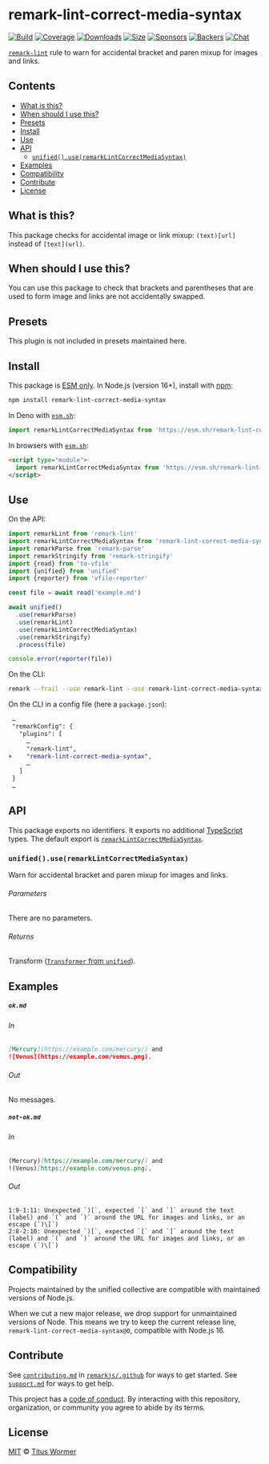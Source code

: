 <!--This file is generated-->

# remark-lint-correct-media-syntax

[![Build][badge-build-image]][badge-build-url]
[![Coverage][badge-coverage-image]][badge-coverage-url]
[![Downloads][badge-downloads-image]][badge-downloads-url]
[![Size][badge-size-image]][badge-size-url]
[![Sponsors][badge-funding-sponsors-image]][badge-funding-url]
[![Backers][badge-funding-backers-image]][badge-funding-url]
[![Chat][badge-chat-image]][badge-chat-url]

[`remark-lint`][github-remark-lint] rule to warn for accidental bracket and paren
mixup for images and links.

## Contents

* [What is this?](#what-is-this)
* [When should I use this?](#when-should-i-use-this)
* [Presets](#presets)
* [Install](#install)
* [Use](#use)
* [API](#api)
  * [`unified().use(remarkLintCorrectMediaSyntax)`](#unifieduseremarklintcorrectmediasyntax)
* [Examples](#examples)
* [Compatibility](#compatibility)
* [Contribute](#contribute)
* [License](#license)

## What is this?

This package checks for accidental image or link mixup:
`(text)[url]` instead of `[text](url)`.

## When should I use this?

You can use this package to check that brackets and parentheses
that are used to form image and links are not accidentally swapped.

## Presets

This plugin is not included in presets maintained here.

## Install

This package is [ESM only][github-gist-esm].
In Node.js (version 16+),
install with [npm][npm-install]:

```sh
npm install remark-lint-correct-media-syntax
```

In Deno with [`esm.sh`][esm-sh]:

```js
import remarkLintCorrectMediaSyntax from 'https://esm.sh/remark-lint-correct-media-syntax@0'
```

In browsers with [`esm.sh`][esm-sh]:

```html
<script type="module">
  import remarkLintCorrectMediaSyntax from 'https://esm.sh/remark-lint-correct-media-syntax@0?bundle'
</script>
```

## Use

On the API:

```js
import remarkLint from 'remark-lint'
import remarkLintCorrectMediaSyntax from 'remark-lint-correct-media-syntax'
import remarkParse from 'remark-parse'
import remarkStringify from 'remark-stringify'
import {read} from 'to-vfile'
import {unified} from 'unified'
import {reporter} from 'vfile-reporter'

const file = await read('example.md')

await unified()
  .use(remarkParse)
  .use(remarkLint)
  .use(remarkLintCorrectMediaSyntax)
  .use(remarkStringify)
  .process(file)

console.error(reporter(file))
```

On the CLI:

```sh
remark --frail --use remark-lint --use remark-lint-correct-media-syntax .
```

On the CLI in a config file (here a `package.json`):

```diff
 …
 "remarkConfig": {
   "plugins": [
     …
     "remark-lint",
+    "remark-lint-correct-media-syntax",
     …
   ]
 }
 …
```

## API

This package exports no identifiers.
It exports no additional [TypeScript][typescript] types.
The default export is
[`remarkLintCorrectMediaSyntax`][api-remark-lint-correct-media-syntax].

### `unified().use(remarkLintCorrectMediaSyntax)`

Warn for accidental bracket and paren mixup for images and links.

###### Parameters

There are no parameters.

###### Returns

Transform ([`Transformer` from `unified`][github-unified-transformer]).

## Examples

##### `ok.md`

###### In

```markdown
[Mercury](https://example.com/mercury/) and
![Venus](https://example.com/venus.png).
```

###### Out

No messages.

##### `not-ok.md`

###### In

```markdown
(Mercury)[https://example.com/mercury/] and
!(Venus)[https://example.com/venus.png].
```

###### Out

```text
1:9-1:11: Unexpected `)[`, expected `[` and `]` around the text (label) and `(` and `)` around the URL for images and links, or an escape (`)\[`)
2:8-2:10: Unexpected `)[`, expected `[` and `]` around the text (label) and `(` and `)` around the URL for images and links, or an escape (`)\[`)
```

## Compatibility

Projects maintained by the unified collective are compatible with maintained
versions of Node.js.

When we cut a new major release, we drop support for unmaintained versions of
Node.
This means we try to keep the current release line,
`remark-lint-correct-media-syntax@0`,
compatible with Node.js 16.

## Contribute

See [`contributing.md`][github-dotfiles-contributing] in [`remarkjs/.github`][github-dotfiles-health] for ways
to get started.
See [`support.md`][github-dotfiles-support] for ways to get help.

This project has a [code of conduct][github-dotfiles-coc].
By interacting with this repository, organization, or community you agree to
abide by its terms.

## License

[MIT][file-license] © [Titus Wormer][author]

[api-remark-lint-correct-media-syntax]: #unifieduseremarklintcorrectmediasyntax

[author]: https://wooorm.com

[badge-build-image]: https://github.com/remarkjs/remark-lint/workflows/main/badge.svg

[badge-build-url]: https://github.com/remarkjs/remark-lint/actions

[badge-chat-image]: https://img.shields.io/badge/chat-discussions-success.svg

[badge-chat-url]: https://github.com/remarkjs/remark/discussions

[badge-coverage-image]: https://img.shields.io/codecov/c/github/remarkjs/remark-lint.svg

[badge-coverage-url]: https://codecov.io/github/remarkjs/remark-lint

[badge-downloads-image]: https://img.shields.io/npm/dm/remark-lint-correct-media-syntax.svg

[badge-downloads-url]: https://www.npmjs.com/package/remark-lint-correct-media-syntax

[badge-funding-backers-image]: https://opencollective.com/unified/backers/badge.svg

[badge-funding-sponsors-image]: https://opencollective.com/unified/sponsors/badge.svg

[badge-funding-url]: https://opencollective.com/unified

[badge-size-image]: https://img.shields.io/bundlejs/size/remark-lint-correct-media-syntax

[badge-size-url]: https://bundlejs.com/?q=remark-lint-correct-media-syntax

[esm-sh]: https://esm.sh

[file-license]: https://github.com/remarkjs/remark-lint/blob/main/license

[github-dotfiles-coc]: https://github.com/remarkjs/.github/blob/main/code-of-conduct.md

[github-dotfiles-contributing]: https://github.com/remarkjs/.github/blob/main/contributing.md

[github-dotfiles-health]: https://github.com/remarkjs/.github

[github-dotfiles-support]: https://github.com/remarkjs/.github/blob/main/support.md

[github-gist-esm]: https://gist.github.com/sindresorhus/a39789f98801d908bbc7ff3ecc99d99c

[github-remark-lint]: https://github.com/remarkjs/remark-lint

[github-unified-transformer]: https://github.com/unifiedjs/unified#transformer

[npm-install]: https://docs.npmjs.com/cli/install

[typescript]: https://www.typescriptlang.org
